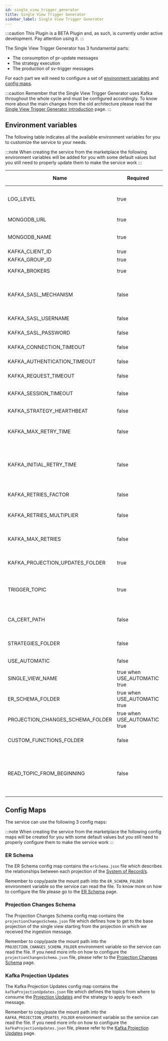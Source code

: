 ```yaml
---
id: single_view_trigger_generator
title: Single View Trigger Generator
sidebar_label: Single View Trigger Generator
---
```


:::caution
This Plugin is a BETA Plugin and, as such, is currently under active development. Pay attention using it.
:::

The Single View Trigger Generator has 3 fundamental parts:

- The consumption of pr-update messages
- The strategy execution
- The production of sv-trigger messages

For each part we will need to configure a set of [environment variables](#environment-variables) and [config maps](#config-maps).

:::caution
Remember that the Single View Trigger Generator uses Kafka throughout the whole cycle and must be configured accordingly. To know more about the main changes from the old architecture please read the [Single View Trigger Generator introduction](/fast_data/single_view_trigger_generator.md) page.
:::

## Environment variables

The following table indicates all the available environment variables for you to customize the service to your needs.

:::note
When creating the service from the marketplace the following environment variables will be added for you with some default values but you still need to properly update them to make the service work
:::

| Name                             | Required                     | Description                                                                                                                                                                                                                                | Default value |
| -------------------------------- | ---------------------------- | ------------------------------------------------------------------------------------------------------------------------------------------------------------------------------------------------------------------------------------------ | ------------- |
| LOG_LEVEL                        | true                         | Level to use for logging; to choose from: error, fatal, warn, info, debug, trace, silent                                                                                                                                                   | silent        |
| MONGODB_URL                      | true                         | MongoDB URL where the projections are stored                                                                                                                                                                                               | -             |
| MONGODB_NAME                     | true                         | MongoDB Database name where the projections are stored                                                                                                                                                                                     | -             |
| KAFKA_CLIENT_ID                  | true                         | The Kafka client identifier                                                                                                                                                                                                                | -             |
| KAFKA_GROUP_ID                   | true                         | Kafka consumer group ID                                                                                                                                                                                                                    | -             |
| KAFKA_BROKERS                    | true                         | List of brokers the service needs to connect to                                                                                                                                                                                            | -             |
| KAFKA_SASL_MECHANISM             | false                        | SASL Mechanism with which connect to Kafka. You can choose between plain, scram-sha-256, scram-sha-512.                                                                                                                                    | plain         |
| KAFKA_SASL_USERNAME              | false                        | Username to use for logging into Kafka                                                                                                                                                                                                     | -             |
| KAFKA_SASL_PASSWORD              | false                        | Password to use for logging into Kafka                                                                                                                                                                                                     | -             |
| KAFKA_CONNECTION_TIMEOUT         | false                        | Timeout in milliseconds for the connection to Kafka                                                                                                                                                                                        | 10000         |
| KAFKA_AUTHENTICATION_TIMEOUT     | false                        | Timeout in milliseconds for the authentication to Kafka                                                                                                                                                                                    | 10000         |
| KAFKA_REQUEST_TIMEOUT            | false                        | Timeout in milliseconds for each request to Kafka                                                                                                                                                                                          | 30000         |
| KAFKA_SESSION_TIMEOUT            | false                        | Timeout in milliseconds for the session expiration in Kafka                                                                                                                                                                                | 30000         |
| KAFKA_STRATEGY_HEARTHBEAT        | false                        | Interval in milliseconds to perform each heartbeat                                                                                                                                                                                         | 30000         |
| KAFKA_MAX_RETRY_TIME             | false                        | Maximum wait time for a retry in milliseconds. For more info please refer to the [Kafka JS documentation](https://kafka.js.org/docs/configuration#default-retry)                                                                           | 30000         |
| KAFKA_INITIAL_RETRY_TIME         | false                        | Initial value used to calculate the retry in milliseconds (This is still randomized following the randomization factor). For more info please refer to the [Kafka JS documentation](https://kafka.js.org/docs/configuration#default-retry) | 300           |
| KAFKA_RETRIES_FACTOR             | false                        | Randomization factor. For more info please refer to the [Kafka JS documentation](https://kafka.js.org/docs/configuration#default-retry)                                                                                                    | 0.2           |
| KAFKA_RETRIES_MULTIPLIER         | false                        | Exponential factor. For more info please refer to the [Kafka JS documentation](https://kafka.js.org/docs/configuration#default-retry)                                                                                                      | 2             |
| KAFKA_MAX_RETRIES                | false                        | Max number of retries per call. For more info please refer to the [Kafka JS documentation](https://kafka.js.org/docs/configuration#default-retry)                                                                                          | 5             |
| KAFKA_PROJECTION_UPDATES_FOLDER  | true                         | Path to the folder that contains the file `kafkaProjectionUpdates.json`.                                                                                                                                                                   | -             |
| TRIGGER_TOPIC                    | true                         | Kafka topic to send the sv-trigger (Projection Change) messages. If you don't have it already, checkout out the [naming convention](/fast_data/inputs_and_outputs.md#topic-naming-convention-2)                                            | -             |
| CA_CERT_PATH                     | false                        | The path to the CA certificate, which should include the file name as well, e.g. /home/my-ca.pem                                                                                                                                           | -             |
| STRATEGIES_FOLDER                | false                        | Path to the custom strategies folder where the custom strategies scripts are stored                                                                                                                                                        | -             |
| USE_AUTOMATIC                    | false                        | Enables the automatic strategy execution                                                                                                                                                                                                   | false         |
| SINGLE_VIEW_NAME                 | true when USE_AUTOMATIC true | The name of the Single View                                                                                                                                                                                                                | -             |
| ER_SCHEMA_FOLDER                 | true when USE_AUTOMATIC true | Path to the [ER Schema](/fast_data/configuration/config_maps/erSchema.md) folder                                                                                                                                                           | -             |
| PROJECTION_CHANGES_SCHEMA_FOLDER | true when USE_AUTOMATIC true | Path to the [Projection Changes Schema](/fast_data/configuration/config_maps/projection_changes_schema.md) folder                                                                                                                          | -             |
| CUSTOM_FUNCTIONS_FOLDER          | false                        | Path to the custom functions folder used in `__fromFile__` values                                                                                                                                                                          | ''            |
| READ_TOPIC_FROM_BEGINNING        | false                        | If true the consumer will start reading messages from topics from the beginning, instead of the message with the latest committed offset. This will happen only the first time connecting to the topic.                                    | false         |

## Config Maps

The service can use the following 3 config maps:

:::note
When creating the service from the marketplace the following config maps will be created for you with some default values but you still need to properly configure them to make the service work
:::

### ER Schema

The ER Schema config map contains the `erSchema.json` file which describes the relationships between each projection of the [System of Record/s](/fast_data/the_basics.md#system-of-records-sor).

Remember to copy/paste the mount path into the `ER_SCHEMA_FOLDER` environment variable so the service can read the file.
To know more on how to configure the file please go to the [ER Schema](/fast_data/configuration/config_maps/erSchema.md) page.

### Projection Changes Schema

The Projection Changes Schema config map contains the `projectionChangesSchema.json` file which defines how to get to the base projection of the single view starting from the projection in which we received the ingestion message. 

Remember to copy/paste the mount path into the `PROJECTION_CHANGES_SCHEMA_FOLDER` environment variable so the service can read the file.
If you need more info on how to configure the `projectionChangesSchema.json` file, please refer to the [Projection Changes Schema](/fast_data/configuration/config_maps/projection_changes_schema.md) page.

### Kafka Projection Updates

The Kafka Projection Updates config map contains the `kafkaProjectionUpdates.json` file which defines the topics from where to consume the [Projection Updates](/fast_data/inputs_and_outputs.md#projection-update) and the strategy to apply to each message.

Remember to copy/paste the mount path into the `KAFKA_PROJECTION_UPDATES_FOLDER` environment variable so the service can read the file.
If you need more info on how to configure the `kafkaProjectionUpdates.json` file, please refer to the [Kafka Projection Updates](/fast_data/configuration/config_maps/kafka_projection_updates.md) page.
